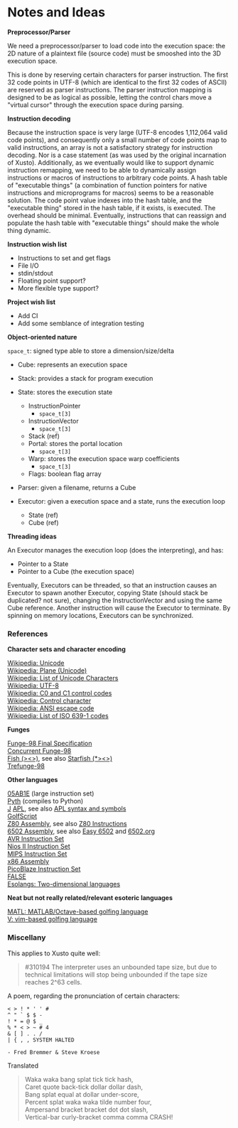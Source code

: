 Notes and Ideas
===============

**Preprocessor/Parser**

We need a preprocessor/parser to load code into the execution space: the 2D nature of a plaintext file (source code) must be smooshed into the 3D execution space.

This is done by reserving certain characters for parser instruction. The first 32 code points in UTF-8 (which are identical to the first 32 codes of ASCII) are reserved as parser instructions. The parser instruction mapping is designed to be as logical as possible, letting the control chars move a "virtual cursor" through the execution space during parsing.

**Instruction decoding**

Because the instruction space is very large (UTF-8 encodes 1,112,064 valid code points), and consequently only a small number of code points map to valid instructions, an array is not a satisfactory strategy for instruction decoding. Nor is a case statement (as was used by the original incarnation of Xusto). Additionally, as we eventually would like to support dynamic instruction remapping, we need to be able to dynamically assign instructions or macros of instructions to arbitrary code points. A hash table of "executable things" (a combination of function pointers for native instructions and microprograms for macros) seems to be a reasonable solution. The code point value indexes into the hash table, and the "executable thing" stored in the hash table, if it exists, is executed. The overhead should be minimal. Eventually, instructions that can reassign and populate the hash table with "executable things" should make the whole thing dynamic.

**Instruction wish list**

- Instructions to set and get flags
- File I/O
- stdin/stdout
- Floating point support?
- More flexible type support?

**Project wish list**

- Add CI
- Add some semblance of integration testing

**Object-oriented nature**

`space_t`: signed type able to store a dimension/size/delta

- Cube: represents an execution space

- Stack: provides a stack for program execution

- State: stores the execution state
    - InstructionPointer
        - `space_t[3]`
    - InstructionVector
        - `space_t[3]`
    - Stack (ref)
    - Portal: stores the portal location
        - `space_t[3]`
    - Warp: stores the execution space warp coefficients
        - `space_t[3]`
    - Flags: boolean flag array

- Parser: given a filename, returns a Cube

- Executor: given a execution space and a state, runs the execution loop
    - State (ref)
    - Cube (ref)

**Threading ideas**

An Executor manages the execution loop (does the interpreting), and has:  
- Pointer to a State
- Pointer to a Cube (the execution space)

Eventually, Executors can be threaded, so that an instruction causes an Executor to spawn another Executor, copying State (should stack be duplicated? not sure), changing the InstructionVector and using the same Cube reference. Another instruction will cause the Executor to terminate. By spinning on memory locations, Executors can be synchronized.

### References

**Character sets and character encoding**

[Wikipedia: Unicode](https://en.wikipedia.org/wiki/Unicode)  
[Wikipedia: Plane (Unicode)](https://en.wikipedia.org/wiki/Plane_(Unicode))  
[Wikipedia: List of Unicode Characters](https://en.wikipedia.org/wiki/List_of_Unicode_characters)  
[Wikipedia: UTF-8](https://en.wikipedia.org/wiki/UTF-8)  
[Wikipedia: C0 and C1 control codes](https://en.wikipedia.org/wiki/C0_and_C1_control_codes)  
[Wikipedia: Control character](https://en.wikipedia.org/wiki/Control_character)  
[Wikipedia: ANSI escape code](https://en.wikipedia.org/wiki/ANSI_escape_code)  
[Wikipedia: List of ISO 639-1 codes](https://en.wikipedia.org/wiki/List_of_ISO_639-1_codes)  

**Funges**

[Funge-98 Final Specification](http://quadium.net/funge/spec98.html)  
[Concurrent Funge-98](http://quadium.net/funge/spec98.html#Concurrent)  
[Fish (><>)](https://esolangs.org/wiki/Fish), see also [Starfish (*><>)](https://esolangs.org/wiki/Starfish)  
[Trefunge-98](http://catseye.tc/node/Trefunge-98)  

**Other languages**

[05AB1E](https://github.com/Adriandmen/05AB1E) (large instruction set)  
[Pyth](https://pyth.readthedocs.io/en/latest/) (compiles to Python)  
[J](https://en.wikipedia.org/wiki/J_(programming_language))  
[APL](https://en.wikipedia.org/wiki/APL_(programming_language)), see also [APL syntax and symbols](https://en.wikipedia.org/wiki/APL_syntax_and_symbols)  
[GolfScript](https://esolangs.org/wiki/GolfScript)  
[Z80 Assembly](http://sgate.emt.bme.hu/patai/publications/z80guide/), see also [Z80 Instructions](http://sgate.emt.bme.hu/patai/publications/z80guide/app1.html)  
[6502 Assembly](https://en.wikibooks.org/wiki/6502_Assembly), see also [Easy 6502](https://skilldrick.github.io/easy6502/) and [6502.org](http://www.6502.org/)  
[AVR Instruction Set](http://www.atmel.com/images/Atmel-0856-AVR-Instruction-Set-Manual.pdf)  
[Nios II Instruction Set](https://www.altera.com/content/dam/altera-www/global/en_US/pdfs/literature/hb/nios2/n2cpu_nii51017.pdf)  
[MIPS Instruction Set](https://en.wikipedia.org/wiki/MIPS_instruction_set)  
[x86 Assembly](https://en.wikipedia.org/wiki/X86_assembly_language)  
[PicoBlaze Instruction Set](https://www.xilinx.com/support/documentation/ip_documentation/ug129.pdf)  
[FALSE](https://esolangs.org/wiki/FALSE)  
[Esolangs: Two-dimensional languages](https://esolangs.org/wiki/Category:Two-dimensional_languages)  

**Neat but not really related/relevant esoteric languages**

[MATL: MATLAB/Octave-based golfing language](https://github.com/lmendo/MATL)  
[V: vim-based golfing language](https://github.com/DJMcMayhem/V)  

### Miscellany

This applies to Xusto quite well:

> #310194
> <madk> The interpreter uses an unbounded tape size, but due to technical limitations will stop being unbounded if the tape size reaches 2^63 cells.

A poem, regarding the pronunciation of certain characters:

```
< > ! * ' ' #
^ " ` $ $ -
! * = @ $ _
% * < > ~ # 4
& [ ] . . /
| { , , SYSTEM HALTED

- Fred Bremmer & Steve Kroese
```

Translated

> Waka waka bang splat tick tick hash,  
> Caret quote back-tick dollar dollar dash,  
> Bang splat equal at dollar under-score,  
> Percent splat waka waka tilde number four,  
> Ampersand bracket bracket dot dot slash,  
> Vertical-bar curly-bracket comma comma CRASH!  
